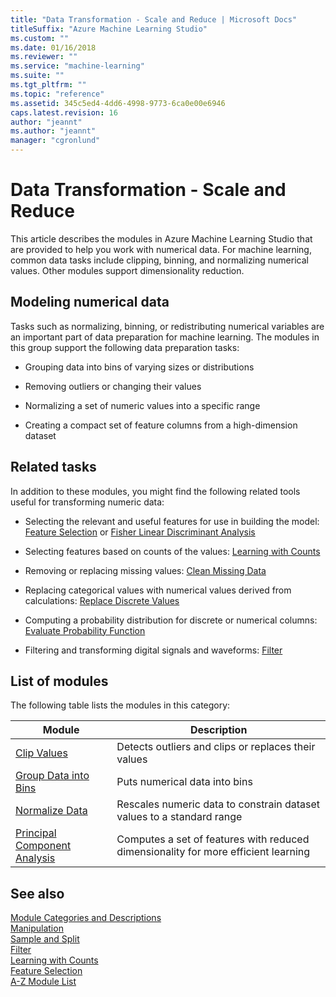 ```yaml
---
title: "Data Transformation - Scale and Reduce | Microsoft Docs"
titleSuffix: "Azure Machine Learning Studio"
ms.custom: ""
ms.date: 01/16/2018
ms.reviewer: ""
ms.service: "machine-learning"
ms.suite: ""
ms.tgt_pltfrm: ""
ms.topic: "reference"
ms.assetid: 345c5ed4-4dd6-4998-9773-6ca0e00e6946
caps.latest.revision: 16
author: "jeannt"
ms.author: "jeannt"
manager: "cgronlund"
---
```

# Data Transformation - Scale and Reduce

This article describes the modules in Azure Machine Learning Studio that are provided to help you work with numerical data. For machine learning, common data tasks include clipping, binning, and normalizing numerical values. Other modules support dimensionality reduction.  
  
## Modeling numerical data

Tasks such as normalizing, binning, or redistributing numerical variables are an important part of data preparation for machine learning. The modules in this group support the following data preparation tasks:  
  
-   Grouping data into bins of varying sizes or distributions  
  
-   Removing outliers or changing their values  
  
-   Normalizing a set of numeric values into a specific range  
  
-   Creating a compact set of feature columns from a high-dimension dataset  
  
## Related tasks  

In addition to these modules, you might find the following related tools useful for transforming numeric data:  
  
- Selecting the relevant and useful features for use in building the model: [Feature Selection](feature-selection-modules.md) or [Fisher Linear Discriminant Analysis](fisher-linear-discriminant-analysis.md)  
  
- Selecting features based on counts of the values: [Learning with Counts](data-transformation-learning-with-counts.md)  
  
- Removing or replacing missing values: [Clean Missing Data](clean-missing-data.md)  
  
- Replacing categorical values with numerical values derived from calculations: [Replace Discrete Values](replace-discrete-values.md)  
  
- Computing a probability distribution for discrete or numerical columns: [Evaluate Probability Function](evaluate-probability-function.md)  
  
- Filtering and transforming digital signals and waveforms: [Filter](data-transformation-filter.md)  
  
##  <a name="modules"></a> List of modules  

The following table lists the modules in this category:  
  
|Module|Description|  
|------------|-----------------|  
|[Clip Values](clip-values.md)|Detects outliers and clips or replaces their values|  
|[Group Data into Bins](group-data-into-bins.md)|Puts numerical data into bins|  
|[Normalize Data](normalize-data.md)|Rescales numeric data to constrain dataset values to a standard range|  
|[Principal Component Analysis](principal-component-analysis.md)|Computes a set of features with reduced dimensionality for more efficient learning|  

## See also  
 [Module Categories and Descriptions](machine-learning-module-descriptions.md)   
 [Manipulation](data-transformation-manipulation.md)   
 [Sample and Split](data-transformation-sample-and-split.md)   
 [Filter](data-transformation-filter.md)   
 [Learning with Counts](data-transformation-learning-with-counts.md)   
 [Feature Selection](feature-selection-modules.md)   
 [A-Z Module List](a-z-module-list.md)